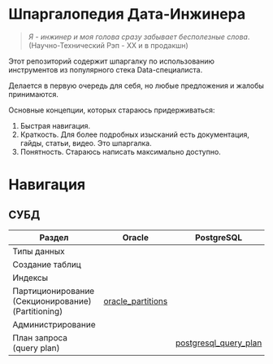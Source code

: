 # Шпаргалопедия Дата-Инжинера

>*Я - инжинер и моя голова сразу забывает бесполезные слова*. 
>(Научно-Технический Рэп - ХХ и в продакшн)


Этот репозиторий содержит шпаргалку по использованию инструментов из популярного стека Data-специалиста.

Делается в первую очередь для себя, но любые предложения и жалобы принимаются.

Основные концепции, которых стараюсь придерживаться:
1. Быстрая навигация. 
2. Краткость. Для более подробных изысканий есть документация, гайды, статьи, видео. Это шпаргалка.
3. Понятность. Стараюсь написать максимально доступно.


# Навигация
## СУБД

| Раздел                                                     | Oracle                                           | PostgreSQL                                                   |
|------------------------------------------------------------|--------------------------------------------------|--------------------------------------------------------------|
| Типы данных                                                |                                                  |                                                              |
| Создание таблиц                                            |                                                  |                                                              |
| Индексы                                                    |                                                  |                                                              |
| Партиционирование<br/>(Секционирование)<br/>(Partitioning) | [oracle_partitions](Oracle/oracle_partitions.md) |                                                              |
| Администрирование                                          |                                                  |                                                              |
| План запроса<br/>(query plan)                                  |                                                  | [postgresql_query_plan](PostgreSQL/postgresql_query_plan.md) |